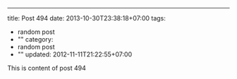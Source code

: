 ---
title: Post 494
date: 2013-10-30T23:38:18+07:00
tags:
  - random post
  - ""
category:
  - random post
  - ""
updated: 2012-11-11T21:22:55+07:00

This is content of post 494